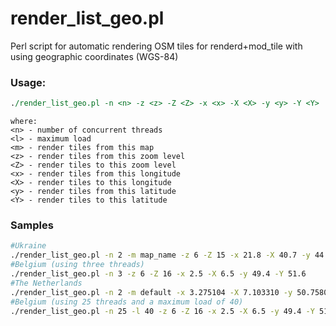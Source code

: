 # render_list_geo.pl
Perl script for automatic rendering OSM tiles for renderd+mod_tile with using geographic coordinates (WGS-84)

### Usage:
```perl
./render_list_geo.pl -n <n> -z <z> -Z <Z> -x <x> -X <X> -y <y> -Y <Y>
```
```
where:
<n> - number of concurrent threads
<l> - maximum load
<m> - render tiles from this map
<z> - render tiles from this zoom level
<Z> - render tiles to this zoom level
<x> - render tiles from this longitude
<X> - render tiles to this longitude
<y> - render tiles from this latitude
<Y> - render tiles to this latitude
```

### Samples
```bash
#Ukraine
./render_list_geo.pl -n 2 -m map_name -z 6 -Z 15 -x 21.8 -X 40.7 -y 44.03 -Y 52.6
#Belgium (using three threads)
./render_list_geo.pl -n 3 -z 6 -Z 16 -x 2.5 -X 6.5 -y 49.4 -Y 51.6
#The Netherlands
./render_list_geo.pl -n 2 -m default -x 3.275104 -X 7.103310 -y 50.758069 -Y 53.662826 -z 15 -Z 18
#Belgium (using 25 threads and a maximum load of 40)
./render_list_geo.pl -n 25 -l 40 -z 6 -Z 16 -x 2.5 -X 6.5 -y 49.4 -Y 51.6
```

